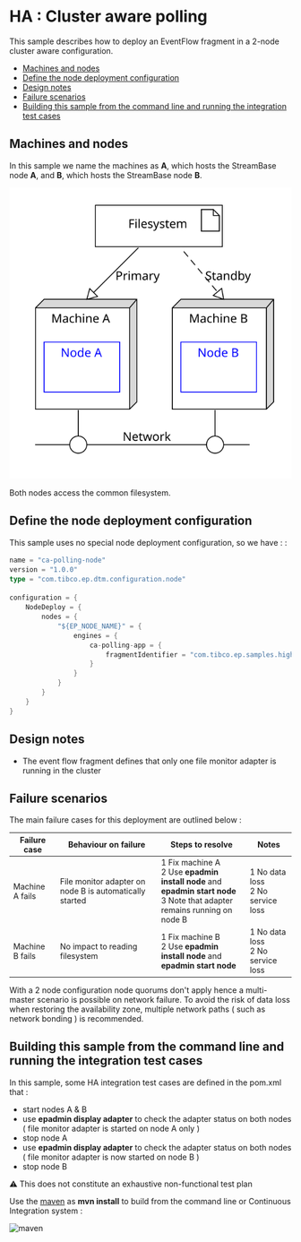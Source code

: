 # HA : Cluster aware polling

This sample describes how to deploy an EventFlow fragment in a 2-node cluster aware configuration.

* [Machines and nodes](#machines-and-nodes)
* [Define the node deployment configuration](#define-the-node-deployment-configuration)
* [Design notes](#design-notes)
* [Failure scenarios](#failure-scenarios)
* [Building this sample from the command line and running the integration test cases](#building-this-sample-from-the-command-line-and-running-the-integration-test-cases)

<a name="machines-and-nodes"></a>

## Machines and nodes

In this sample we name the machines as **A**,  which hosts the StreamBase node **A**, 
and **B**, which hosts the StreamBase node **B**.

![nodes](images/two-node-cluster-aware.svg)

Both nodes access the common filesystem.

<a name="define-the-node-deployment-configuration"></a>

## Define the node deployment configuration

This sample uses no special node deployment configuration, so we have : :

```scala
name = "ca-polling-node"
version = "1.0.0"
type = "com.tibco.ep.dtm.configuration.node"

configuration = {
    NodeDeploy = {
        nodes = {
            "${EP_NODE_NAME}" = {
                engines = {
                    ca-polling-app = {
                        fragmentIdentifier = "com.tibco.ep.samples.highavailability.ca-polling-ef"
                    }
                }
            }
        }
    }
}
```

<a name="design-notes"></a>

## Design notes

* The event flow fragment defines that only one file monitor adapter is running in the cluster

<a name="failure-scenarios"></a>

## Failure scenarios

The main failure cases for this deployment are outlined below :

Failure case   | Behaviour on failure | Steps to resolve | Notes
--- | --- | --- | ---
Machine A fails | File monitor adapter on node B is automatically started  | 1 Fix machine A<br/>2 Use **epadmin install node** and **epadmin start node**<br/>3 Note that adapter remains running on node B | 1 No data loss<br/>2 No service loss
Machine B fails | No impact to reading filesystem | 1 Fix machine B<br/>2 Use **epadmin install node** and **epadmin start node** | 1 No data loss<br/>2 No service loss

With a 2 node configuration node quorums don't apply hence a multi-master scenario is possible on network failure.
To avoid the risk of data loss when restoring the availability zone, multiple network paths ( such as network bonding )
is recommended.

<a name="building-this-sample-from-the-command-line-and-running-the-integration-test-cases"></a>

## Building this sample from the command line and running the integration test cases

In this sample, some HA integration test cases are defined in the pom.xml that :

* start nodes A & B
* use **epadmin display adapter** to check the adapter status on both nodes ( file monitor adapter is started on node A only )
* stop node A
* use **epadmin display adapter** to check the adapter status on both nodes ( file monitor adapter is now started on node B )
* stop node B

:warning: This does not constitute an exhaustive non-functional test plan

Use the [maven](https://maven.apache.org) as **mvn install** to build from the command line or Continuous Integration system :

![maven](images/maven.gif)
